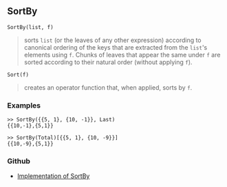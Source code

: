## SortBy

```
SortBy(list, f) 
```

> sorts `list` (or the leaves of any other expression) according to canonical ordering of the keys that are extracted from the `list`'s elements using `f`. Chunks of leaves that appear the same under `f` are sorted according to their natural order (without applying `f`).
 
```
Sort(f)
```

> creates an operator function that, when applied, sorts by `f`.
 
### Examples
    
```
>> SortBy({{5, 1}, {10, -1}}, Last)
{{10,-1},{5,1}}

>> SortBy(Total)[{{5, 1}, {10, -9}}] 
{{10,-9},{5,1}}
```


### Github

* [Implementation of SortBy](https://github.com/axkr/symja_android_library/blob/master/symja_android_library/matheclipse-core/src/main/java/org/matheclipse/core/builtin/StructureFunctions.java#L1834) 
